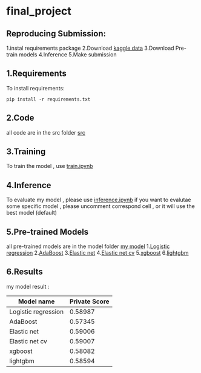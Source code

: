 # final_project
## Reproducing Submission:
1.instal requirements package 
2.Download [kaggle data](https://www.kaggle.com/competitions/tabular-playground-series-aug-2022/data) 
3.Download Pre-train models 
4.Inference 
5.Make submission
## 1.Requirements

To install requirements:

```setup
pip install -r requirements.txt
```
## 2.Code
all code are in the src folder 
[src](https://github.com/kirito878/final_project/tree/main/src)

## 3.Training
To train the model , use [train.ipynb](https://github.com/kirito878/final_project/blob/main/src/train.ipynb) 

## 4.Inference
To evaluate my model , please use [inference.ipynb](https://github.com/kirito878/final_project/blob/main/src/inference.ipynb) 
if you want to evalutae some specific model , please uncomment correspond cell , or it will use the best model (default)  
## 5.Pre-trained Models
all pre-trained models are in the model folder 
[my model](https://github.com/kirito878/final_project/tree/main/model) 
1.[Logistic regression](https://github.com/kirito878/final_project/blob/main/model/logisticRegression.pickle) 
2.[AdaBoost](https://github.com/kirito878/final_project/blob/main/model/AdaBoostClassifier.pickle) 
3.[Elastic net](https://github.com/kirito878/final_project/blob/main/model/elasticNet.pickle) 
4.[Elastic net cv](https://github.com/kirito878/final_project/blob/main/model/elasticNetCV.pickle) 
5.[xgboost](https://github.com/kirito878/final_project/blob/main/model/XGBClassifier.pickle) 
6.[lightgbm](https://github.com/kirito878/final_project/blob/main/model/model.txt)
## 6.Results

my model result :

| Model name         | Private Score  | 
| ------------------ |---------------- |
| Logistic regression|     0.58987     | 
| AdaBoost            |     0.57345    | 
| Elastic net         |     0.59006    | 
| Elastic net cv    |     0.59007       | 
| xgboost           |     0.58082      | 
| lightgbm          |     0.58594        | 
